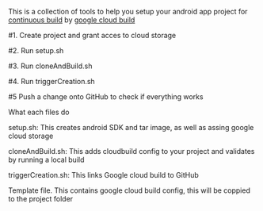 This is a collection of tools to help you setup your android app project for  <a href="https://en.wikipedia.org/wiki/Continuous_integration">continuous build</a> by <a href="https://cloud.google.com/cloud-build/">google cloud build </a>

#1. Create project and grant acces to cloud storage

#2. Run setup.sh

#3. Run cloneAndBuild.sh

#4. Run triggerCreation.sh

#5 Push a change onto GitHub to check if everything works

What each files do 

setup.sh: This creates android SDK and tar image, as well as assing google cloud storage

cloneAndBuild.sh: This adds cloudbuild config to your project and validates by running a local build

triggerCreation.sh: This links Google cloud build to GitHub

Template file. This contains google cloud build config, this will be coppied to the project folder
